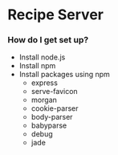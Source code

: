 # Recipe Server #

### How do I get set up? ###

* Install node.js
* Install npm
* Install packages using npm
  * express
  * serve-favicon
  * morgan
  * cookie-parser
  * body-parser
  * babyparse
  * debug
  * jade
